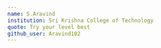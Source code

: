 ```yaml
---
name: S.Aravind
institution: Sri Krishna College of Technology
quote: Try your level best
github_user: Aravind102
---
```

